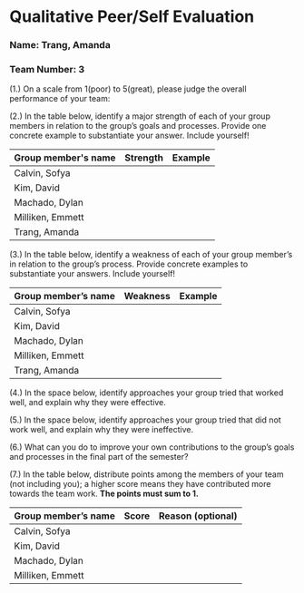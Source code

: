 # Qualitative Peer/Self Evaluation

### Name: Trang, Amanda
### Team Number: 3

(1.) On a scale from 1(poor) to 5(great), please judge the overall performance of your team:

(2.) In the table below, identify a major strength of each of your group members in relation to the group’s goals and processes. Provide one concrete example to substantiate your answer. Include yourself!

| Group member's name | Strength | Example |
| ------------------- | -------- | ------- |
|Calvin, Sofya|||
|Kim, David|||
|Machado, Dylan|||
|Milliken, Emmett|||
|Trang, Amanda|||

(3.) In the table below, identify a weakness of each of your group member’s in relation to the group’s process. Provide concrete examples to substantiate your answers. Include yourself!

| Group member’s name | Weakness | Example |
| ------------------- | -------- | ------- |
|Calvin, Sofya|||
|Kim, David|||
|Machado, Dylan|||
|Milliken, Emmett|||
|Trang, Amanda|||

(4.) In the space below, identify approaches your group tried that worked well, and explain why they were effective.

(5.) In the space below, identify approaches your group tried that did not work well, and explain why they were ineffective.

(6.) What can you do to improve your own contributions to the group’s goals and processes in the final part of the semester?

(7.) In the table below, distribute points among the members of your team (not including you); a higher score means they have contributed more towards the team work. **The points must sum to 1.**

| Group member’s name | Score | Reason (optional) |
| ------------------- | ----- | ----------------- |
|Calvin, Sofya|||
|Kim, David|||
|Machado, Dylan|||
|Milliken, Emmett|||


